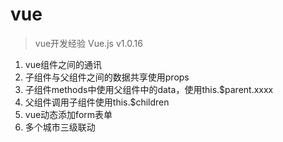 # vue
> vue开发经验
> Vue.js v1.0.16

1. vue组件之间的通讯
  1. 子组件与父组件之间的数据共享使用props
  2. 子组件methods中使用父组件中的data，使用this.$parent.xxxx
  3. 父组件调用子组件使用this.$children
2. vue动态添加form表单
  1. 多个城市三级联动
